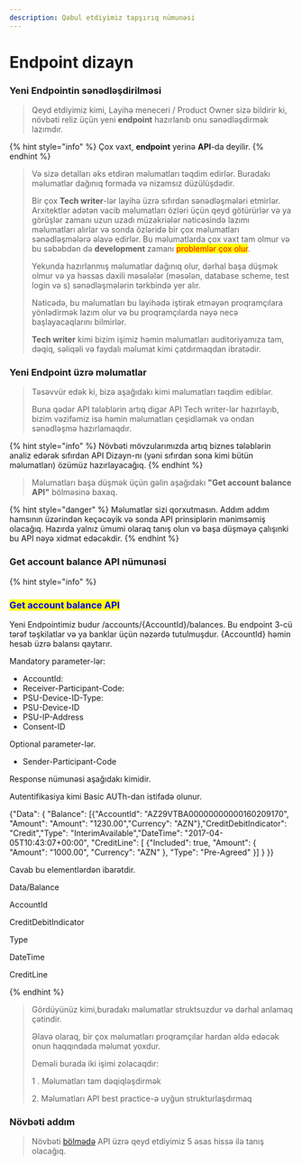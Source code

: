 ```yaml
---
description: Qəbul etdiyimiz tapşırıq nümunəsi
---
```


# Endpoint dizayn

### Yeni Endpointin sənədləşdirilməsi

> Qeyd etdiyimiz kimi, Layihə meneceri / Product Owner sizə bildirir ki, növbəti reliz üçün yeni **endpoint** hazırlanıb onu sənədləşdirmək lazımdır.&#x20;

{% hint style="info" %}
Çox vaxt, **endpoint** yerinə **API**-da deyilir.
{% endhint %}

> Və sizə detalları əks etdirən məlumatları təqdim edirlər. Buradakı məlumatlar dağınıq formada və nizamsız düzülüşdədir.
>
> Bir çox **Tech writer**-lər layihə üzrə sıfırdan sənədləşmələri etmirlər. Arxitektlər adətən vacib məlumatları özləri üçün qeyd götürürlər və ya görüşlər zamanı uzun uzadı müzakriələr nəticəsində lazımı məlumatları alırlar və sonda özləridə bir çox məlumatları sənədləşmələrə əlavə edirlər. Bu məlumatlarda çox vaxt tam olmur və bu səbəbdən də **development** zamanı <mark style="color:red;">problemlər çox olur</mark>.&#x20;
>
> Yekunda hazırlanmış məlumatlar dağınıq olur, dərhal başa düşmək olmur və ya həssas daxili məsələlər (məsələn, database scheme, test login və s) sənədləşmələrin tərkbində yer alır.
>
> Nəticədə, bu məlumatları bu layihədə iştirak etməyən proqramçılara yönlədirmək lazım olur və bu proqramçılarda nəyə necə başlayacaqlarını bilmirlər.
>
> **Tech writer** kimi bizim işimiz həmin məlumatları auditoriyamıza tam, dəqiq, səliqəli və faydalı məlumat kimi çatdırmaqdan ibratədir.&#x20;

### Yeni Endpoint üzrə məlumatlar

> Təsəvvür edək ki, bizə aşağıdakı kimi məlumatları təqdim ediblər.
>
> Buna qədər API tələblərin artıq digər API Tech writer-lər hazırlayıb, bizim vəzifəmiz isə həmin məlumatları çeşidləmək və ondan sənədləşmə hazırlamaqdır.  &#x20;

{% hint style="info" %}
Növbəti mövzularımızda artıq biznes tələblərin analiz edərək sıfırdan API Dizayn-nı (yəni sıfırdan sona kimi bütün məlumatları) özümüz hazırlayacağıq.&#x20;
{% endhint %}

> Məlumatları başa düşmək üçün gəlin aşağıdakı **"Get account balance API"** bölməsinə baxaq.&#x20;

{% hint style="danger" %}
Məlumatlar sizi qorxutmasın. Addım addım hamsının üzərindən keçəcəyik və sonda API prinsiplərin mənimsəmiş olacağıq. Hazırda yalnız ümumi olaraq tanış olun və başa düşməyə çalışınki bu API nəyə xidmət edəcəkdir.
{% endhint %}

### Get account balance API nümunəsi

{% hint style="info" %}
### <mark style="color:blue;">Get account balance API</mark>

Yeni Endpointimiz budur   /accounts/{AccountId}/balances. Bu endpoint 3-cü tərəf təşkilatlar və ya banklar üçün nəzərdə tutulmuşdur. {AccountId} həmin hesab üzrə balansı qaytarır.

Mandatory parameter-lər:

* AccountId:&#x20;
* Receiver-Participant-Code:&#x20;
* PSU-Device-ID-Type:&#x20;
* PSU-Device-ID
* PSU-IP-Address
* Consent-ID

Optional parameter-lər.

* Sender-Participant-Code

Response nümunəsi aşağıdakı kimidir.

Autentifikasiya kimi Basic AUTh-dan istifadə olunur.

{"Data": {    "Balance": \[{"AccountId": "AZ29VTBA00000000000160209170", "Amount": "Amount": "1230.00","Currency": "AZN"},"CreditDebitIndicator": "Credit","Type": "InterimAvailable","DateTime": "2017-04-05T10:43:07+00:00", "CreditLine": \[ {"Included": true, "Amount": {   "Amount": "1000.00",   "Currency": "AZN" }, "Type": "Pre-Agreed"  }] } \}}

Cavab bu elementlərdən ibarətdir.

Data/Balance&#x20;

AccountId

CreditDebitIndicator

Type

DateTime

CreditLine


{% endhint %}

> Gördüyünüz kimi,buradakı məlumatlar struktsuzdur və dərhal anlamaq çətindir.&#x20;
>
> Əlavə olaraq, bir çox məlumatları proqramçılar hardan əldə edəcək onun haqqındada məlumat yoxdur.
>
> Deməli burada iki işimi zolacaqdır:
>
> 1 . Məlumatları tam dəqiqləşdirmək
>
> 2\. Məlumatları API best practice-ə uyğun strukturlaşdırmaq&#x20;

### Növbəti addım

> Növbəti [bölmədə](api-reference-tutorial-overview.md) API üzrə qeyd etdiyimiz 5 əsas hissə ilə tanış olacağıq.&#x20;
